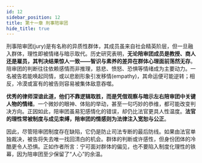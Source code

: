 ```yaml
---
id: 12
sidebar_position: 12
title: 第十一章 刑事陪审团
hide_title: true
---
```


刑事陪审团(jury)是有名称的异质性群体，其成员虽来自社会精英阶层，但一旦融入群体，理性即被情绪与暗示取代。历史研究表明，**无论陪审团成员是教授、商人还是雇员，其判决结果惊人一致——智识与素养的差异在群体心理面前荡然无存**。陪审团的判断往往依赖感情而非推理，慈悲、愤怒、恐惧等情绪成为主要动力。一名被告若能唤起同情，或以悲剧形象引发移情(empathy)，其命运便可能逆转；相反，冷漠或富有的被告则容易被集体敌意吞噬。

**优秀的律师深谙此道，他们不靠逻辑取胜，而是凭借观察与暗示左右陪审团中关键人物的情绪**。一个微妙的眼神、体贴的举动，甚至一句巧妙的恭维，都可能改变判决方向。正因如此，陪审团虽易犯感情化的错误，却仍比法官更具人性温度。**法官的理性常被制度与成见束缚，陪审团的情感则为法律注入宽恕与公正**。

因此，尽管陪审团制度存在缺陷，它仍是防止司法专断的最后防线。如果由法官单独裁决，被告将失去唯一找回清白的机会。群体的判断或许感性，但身份团体的冷酷更令人恐惧。正如作者所言：宁可面对群体的偏见，也不要陷入制度化理性的铁幕，因为陪审团至少保留了“人心”的余温。
